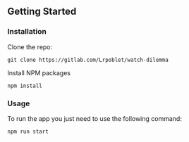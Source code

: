 ## Getting Started

### Installation

Clone the repo:

`git clone https://gitlab.com/Lrpoblet/watch-dilemma`

Install NPM packages

`npm install`

### Usage

To run the app you just need to use the following command:

`npm run start`

